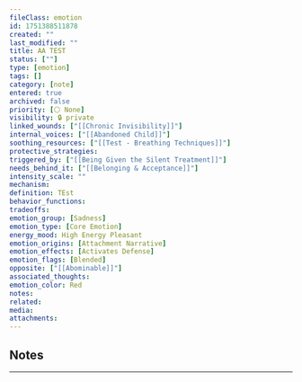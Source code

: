 ```yaml
---
fileClass: emotion
id: 1751388511878
created: ""
last_modified: ""
title: AA TEST
status: [""]
type: [emotion]
tags: []
category: [note]
entered: true
archived: false
priority: [⚪ None]
visibility: 🔒 private
linked_wounds: ["[[Chronic Invisibility]]"]
internal_voices: ["[[Abandoned Child]]"]
soothing_resources: ["[[Test - Breathing Techniques]]"]
protective_strategies: 
triggered_by: ["[[Being Given the Silent Treatment]]"]
needs_behind_it: ["[[Belonging & Acceptance]]"]
intensity_scale: ""
mechanism: 
definition: TEst
behavior_functions: 
tradeoffs: 
emotion_group: [Sadness]
emotion_type: [Core Emotion]
energy_mood: High Energy Pleasant
emotion_origins: [Attachment Narrative]
emotion_effects: [Activates Defense]
emotion_flags: [Blended]
opposite: ["[[Abominable]]"]
associated_thoughts: 
emotion_color: Red
notes: 
related: 
media: 
attachments: 
---
```


## Notes
---

